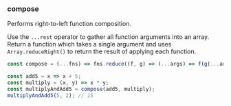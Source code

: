 ### compose

Performs right-to-left function composition.

Use the `...rest` operator to gather all function arguments into an array. Return a function which takes
a single argument and uses `Array.reduceRight()` to return the result of applying each function.

```js
const compose = (...fns) => fns.reduce((f, g) => (...args) => f(g(...args)));
```

```js
const add5 = x => x + 5;
const multiply = (x, y) => x * y;
const multiplyAndAdd5 = compose(add5, multiply);
multiplyAndAdd5(5, 2); // 15
```
